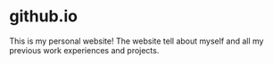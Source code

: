 # github.io
This is my personal website!
The website tell about myself and all my previous work experiences and projects.